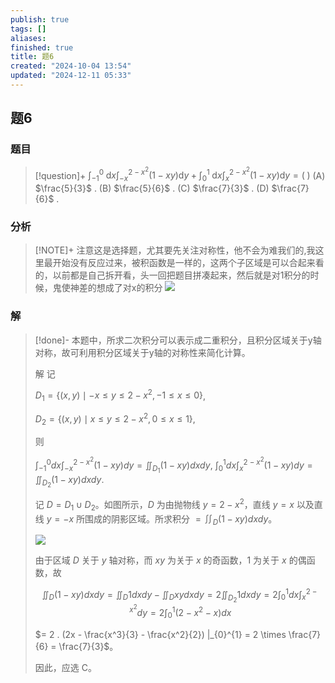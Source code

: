 ```yaml
---
publish: true
tags: []
aliases: 
finished: true
title: 题6
created: "2024-10-04 13:54"
updated: "2024-12-11 05:33"
---
```

## 题6
### 题目
> [!question]+
> ${\int }_{-1}^{0}\mathrm{\;d}x{\int }_{-x}^{2 - {x}^{2}}( {1 - {xy}}) \mathrm{d}y + {\int }_{0}^{1}\mathrm{\;d}x{\int }_{x}^{2 - {x}^{2}}( {1 - {xy}}) \mathrm{d}y = ( \;)$
> (A) $\frac{5}{3}$ . 
> (B) $\frac{5}{6}$ . 
> (C) $\frac{7}{3}$ . 
> (D) $\frac{7}{6}$ .
### 分析
> [!NOTE]+
> 注意这是选择题，尤其要先关注对称性，他不会为难我们的,我这里最开始没有反应过来，被积函数是一样的，这两个子区域是可以合起来看的，以前都是自己拆开看，头一回把题目拼凑起来，然后就是对1积分的时候，鬼使神差的想成了对x的积分
> ![](https://img.hwenyi.tech/202412111328927.webp)
### 解
> [!done]-
> 本题中，所求二次积分可以表示成二重积分，且积分区域关于y轴对称，故可利用积分区域关于y轴的对称性来简化计算。
> 
> 解 记
> 
> $D_1 = \{(x, y) \mid -x \le y \le 2 - x^2, -1 \le x \le 0\}$,
> 
> $D_2 = \{(x, y) \mid x \le y \le 2 - x^2, 0 \le x \le 1\}$,
> 
> 则
> 
> $\int_{-1}^{0} dx \int_{-x}^{2 - x^2} (1 - xy) dy = \iint_{D_1} (1 - xy) dx dy$, $\int_{0}^{1} dx \int_{x}^{2 - x^2} (1 - xy) dy = \iint_{D_2} (1 - xy) dx dy$.
> 
> 记 $D = D_1 \cup D_2$。如图所示，$D$ 为由抛物线 $y = 2 - x^2$，直线 $y = x$ 以及直线 $y = -x$ 所围成的阴影区域。所求积分 $= \iint_{D} (1 - xy) dx dy$。
> 
> ![](https://img.hwenyi.tech/202409302017965.webp)
> 
> 由于区域 $D$ 关于 $y$ 轴对称，而 $xy$ 为关于 $x$ 的奇函数，1 为关于 $x$ 的偶函数，故
> 
> $$\iint_{D} (1 - xy) dx dy = \iint_{D} 1 dx dy - \iint_{D} xy dx dy = 2 \iint_{D_2} 1 dx dy = 2 \int_{0}^{1} dx \int_{x}^{2 - x^2} dy = 2 \int_{0}^{1} (2 - x^2 - x) dx$$
> 
> $= 2 . (2x - \frac{x^3}{3} - \frac{x^2}{2}) |_{0}^{1} = 2 \times \frac{7}{6} = \frac{7}{3}$。
> 
> 因此，应选 C。